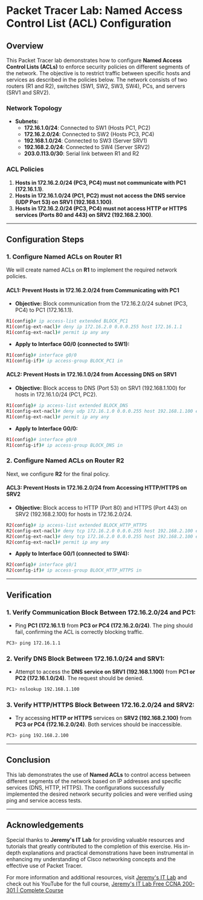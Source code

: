 # Packet Tracer Lab: Named Access Control List (ACL) Configuration

## Overview

This Packet Tracer lab demonstrates how to configure **Named Access Control Lists (ACLs)** to enforce security policies on different segments of the network. The objective is to restrict traffic between specific hosts and services as described in the policies below. The network consists of two routers (R1 and R2), switches (SW1, SW2, SW3, SW4), PCs, and servers (SRV1 and SRV2).

### Network Topology

- **Subnets:**
  - **172.16.1.0/24**: Connected to SW1 (Hosts PC1, PC2)
  - **172.16.2.0/24**: Connected to SW2 (Hosts PC3, PC4)
  - **192.168.1.0/24**: Connected to SW3 (Server SRV1)
  - **192.168.2.0/24**: Connected to SW4 (Server SRV2)
  - **203.0.113.0/30**: Serial link between R1 and R2
  
### ACL Policies

1. **Hosts in 172.16.2.0/24 (PC3, PC4) must not communicate with PC1 (172.16.1.1)**.
2. **Hosts in 172.16.1.0/24 (PC1, PC2) must not access the DNS service (UDP Port 53) on SRV1 (192.168.1.100)**.
3. **Hosts in 172.16.2.0/24 (PC3, PC4) must not access HTTP or HTTPS services (Ports 80 and 443) on SRV2 (192.168.2.100)**.

---

## Configuration Steps

### 1. Configure Named ACLs on Router R1

We will create named ACLs on **R1** to implement the required network policies.

#### ACL1: Prevent Hosts in 172.16.2.0/24 from Communicating with PC1

- **Objective:** Block communication from the 172.16.2.0/24 subnet (PC3, PC4) to PC1 (172.16.1.1).

```bash
R1(config)# ip access-list extended BLOCK_PC1
R1(config-ext-nacl)# deny ip 172.16.2.0 0.0.0.255 host 172.16.1.1
R1(config-ext-nacl)# permit ip any any
```

- **Apply to Interface G0/0 (connected to SW1):**

```bash
R1(config)# interface g0/0
R1(config-if)# ip access-group BLOCK_PC1 in
```

#### ACL2: Prevent Hosts in 172.16.1.0/24 from Accessing DNS on SRV1

- **Objective:** Block access to DNS (Port 53) on SRV1 (192.168.1.100) for hosts in 172.16.1.0/24 (PC1, PC2).

```bash
R1(config)# ip access-list extended BLOCK_DNS
R1(config-ext-nacl)# deny udp 172.16.1.0 0.0.0.255 host 192.168.1.100 eq 53
R1(config-ext-nacl)# permit ip any any
```

- **Apply to Interface G0/0:**

```bash
R1(config)# interface g0/0
R1(config-if)# ip access-group BLOCK_DNS in
```

### 2. Configure Named ACLs on Router R2

Next, we configure **R2** for the final policy.

#### ACL3: Prevent Hosts in 172.16.2.0/24 from Accessing HTTP/HTTPS on SRV2

- **Objective:** Block access to HTTP (Port 80) and HTTPS (Port 443) on SRV2 (192.168.2.100) for hosts in 172.16.2.0/24.

```bash
R2(config)# ip access-list extended BLOCK_HTTP_HTTPS
R2(config-ext-nacl)# deny tcp 172.16.2.0 0.0.0.255 host 192.168.2.100 eq 80
R2(config-ext-nacl)# deny tcp 172.16.2.0 0.0.0.255 host 192.168.2.100 eq 443
R2(config-ext-nacl)# permit ip any any
```

- **Apply to Interface G0/1 (connected to SW4):**

```bash
R2(config)# interface g0/1
R2(config-if)# ip access-group BLOCK_HTTP_HTTPS in
```

---

## Verification

### 1. **Verify Communication Block Between 172.16.2.0/24 and PC1:**
- Ping **PC1 (172.16.1.1)** from **PC3 or PC4 (172.16.2.0/24)**. The ping should fail, confirming the ACL is correctly blocking traffic.

```bash
PC3> ping 172.16.1.1
```

### 2. **Verify DNS Block Between 172.16.1.0/24 and SRV1:**
- Attempt to access the **DNS service on SRV1 (192.168.1.100)** from **PC1 or PC2 (172.16.1.0/24)**. The request should be denied.

```bash
PC1> nslookup 192.168.1.100
```

### 3. **Verify HTTP/HTTPS Block Between 172.16.2.0/24 and SRV2:**
- Try accessing **HTTP or HTTPS** services on **SRV2 (192.168.2.100)** from **PC3 or PC4 (172.16.2.0/24)**. Both services should be inaccessible.

```bash
PC3> ping 192.168.2.100
```

---

## Conclusion

This lab demonstrates the use of **Named ACLs** to control access between different segments of the network based on IP addresses and specific services (DNS, HTTP, HTTPS). The configurations successfully implemented the desired network security policies and were verified using ping and service access tests.

---

## Acknowledgements


Special thanks to **Jeremy's IT Lab** for providing valuable resources and tutorials that greatly contributed to the completion of this exercise. His in-depth explanations and practical demonstrations have been instrumental in enhancing my understanding of Cisco networking concepts and the effective use of Packet Tracer.

For more information and additional resources, visit [Jeremy's IT Lab](https://jeremysitlab.com/) and check out his YouTube for the full course, [Jeremy's IT Lab Free CCNA 200-301 | Complete Course](https://www.youtube.com/playlist?list=PLxbwE86jKRgMpuZuLBivzlM8s2Dk5lXBQ)
